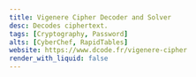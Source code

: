 ```yaml
---
title: Vigenere Cipher Decoder and Solver
desc: Decodes ciphertext.
tags: [Cryptography, Password]
alts: [CyberChef, RapidTables]
website: https://www.dcode.fr/vigenere-cipher
render_with_liquid: false
---
```

